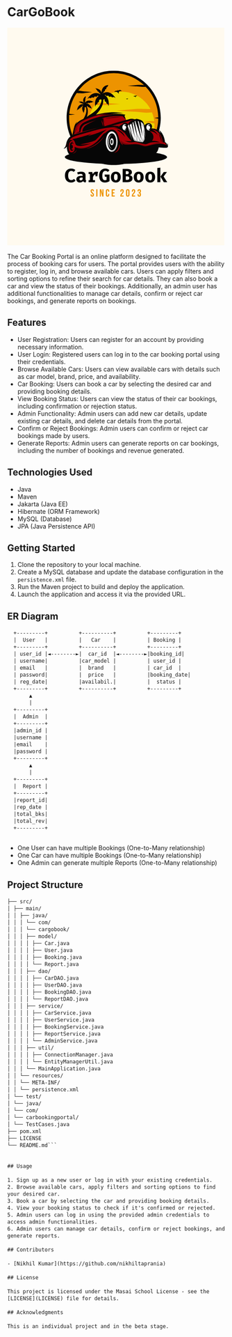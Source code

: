 # CarGoBook

![CarGoBook Logo](https://raw.githubusercontent.com/nikhiltaprania/main-brake-9977/main/CarGoBook.png?token=GHSAT0AAAAAACDNMRTNXPW6YWTS44S675H2ZF6B6TA)

The Car Booking Portal is an online platform designed to facilitate the process of booking cars for users. The portal provides users with the ability to register, log in, and browse available cars. Users can apply filters and sorting options to refine their search for car details. They can also book a car and view the status of their bookings. Additionally, an admin user has additional functionalities to manage car details, confirm or reject car bookings, and generate reports on bookings.

## Features

- User Registration: Users can register for an account by providing necessary information.
- User Login: Registered users can log in to the car booking portal using their credentials.
- Browse Available Cars: Users can view available cars with details such as car model, brand, price, and availability.
- Car Booking: Users can book a car by selecting the desired car and providing booking details.
- View Booking Status: Users can view the status of their car bookings, including confirmation or rejection status.
- Admin Functionality: Admin users can add new car details, update existing car details, and delete car details from the portal.
- Confirm or Reject Bookings: Admin users can confirm or reject car bookings made by users.
- Generate Reports: Admin users can generate reports on car bookings, including the number of bookings and revenue generated.

## Technologies Used

- Java
- Maven
- Jakarta (Java EE)
- Hibernate (ORM Framework)
- MySQL (Database)
- JPA (Java Persistence API)

## Getting Started

1. Clone the repository to your local machine.
2. Create a MySQL database and update the database configuration in the `persistence.xml` file.
3. Run the Maven project to build and deploy the application.
4. Launch the application and access it via the provided URL.

## ER Diagram

```
  +---------+          +----------+          +---------+
  |  User   |          |   Car    |          | Booking |
  +---------+          +----------+          +---------+
  | user_id |◄--------►|  car_id  |◄--------►|booking_id|
  | username|          |car_model |          | user_id |
  | email   |          |  brand   |          | car_id  |
  | password|          |  price   |          |booking_date|
  | reg_date|          |availabil.|          |  status |
  +---------+          +----------+          +---------+
       ▲                                     
       |                                     
  +---------+                               
  |  Admin  |                               
  +---------+                               
  |admin_id |                               
  |username |                               
  |email    |                               
  |password |                               
  +---------+                               
       ▲                                     
       |                                     
  +---------+                               
  |  Report |                               
  +---------+                               
  |report_id|                               
  |rep_date |                               
  |total_bks|                               
  |total_rev|                               
  +---------+                               


```

- One User can have multiple Bookings (One-to-Many relationship)
- One Car can have multiple Bookings (One-to-Many relationship)
- One Admin can generate multiple Reports (One-to-Many relationship)

## Project Structure

```CarGoBook/
├── src/
│ ├── main/
│ │ ├── java/
│ │ │ └── com/
│ │ │ └── cargobook/
│ │ │ ├── model/
│ │ │ │ ├── Car.java
│ │ │ │ ├── User.java
│ │ │ │ ├── Booking.java
│ │ │ │ └── Report.java
│ │ │ ├── dao/
│ │ │ │ ├── CarDAO.java
│ │ │ │ ├── UserDAO.java
│ │ │ │ ├── BookingDAO.java
│ │ │ │ └── ReportDAO.java
│ │ │ ├── service/
│ │ │ │ ├── CarService.java
│ │ │ │ ├── UserService.java
│ │ │ │ ├── BookingService.java
│ │ │ │ ├── ReportService.java
│ │ │ │ └── AdminService.java
│ │ │ ├── util/
│ │ │ │ ├── ConnectionManager.java
│ │ │ │ └── EntityManagerUtil.java
│ │ │ └── MainApplication.java
│ │ └── resources/
│ │ └── META-INF/
│ │ └── persistence.xml
│ └── test/
│ └── java/
│ └── com/
│ └── carbookingportal/
│ └── TestCases.java
├── pom.xml
├── LICENSE
└── README.md```


## Usage

1. Sign up as a new user or log in with your existing credentials.
2. Browse available cars, apply filters and sorting options to find your desired car.
3. Book a car by selecting the car and providing booking details.
4. View your booking status to check if it's confirmed or rejected.
5. Admin users can log in using the provided admin credentials to access admin functionalities.
6. Admin users can manage car details, confirm or reject bookings, and generate reports.

## Contributors

- [Nikhil Kumar](https://github.com/nikhiltaprania)

## License

This project is licensed under the Masai School License - see the [LICENSE](LICENSE) file for details.

## Acknowledgments

This is an individual project and in the beta stage.